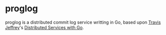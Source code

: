 # proglog

proglog is a distributed commit log service writting in Go, based upon [Travis Jeffrey](https://github.com/travisjeffery)'s [Distributed Services with Go](https://pragprog.com/titles/tjgo/distributed-services-with-go/).
